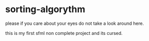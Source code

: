 # sorting-algorythm
please if you care about your eyes do not take a look around here.

this is my first sfml non complete project and its cursed.

